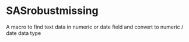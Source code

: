 # SASrobustmissing
A macro to find text data in numeric or date field and convert to numeric / date data type
